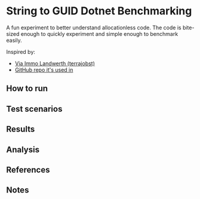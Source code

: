 # String to GUID Dotnet Benchmarking

A fun experiment to better understand allocationless code. The code is bite-sized enough to quickly experiment and simple enough to benchmark easily. 

Inspired by:
- [Via Immo Landwerth (terrajobst)](https://twitter.com/terrajobst/status/1507808952146223106)
- [GitHub repo it's used in](https://github.com/terrajobst/apisof.net/blob/31398940e1729982a7f5e56e0656beb55045c249/src/Terrajobst.UsageCrawling/ApiKey.cs#L11)

## How to run

## Test scenarios

## Results

## Analysis

## References

## Notes
